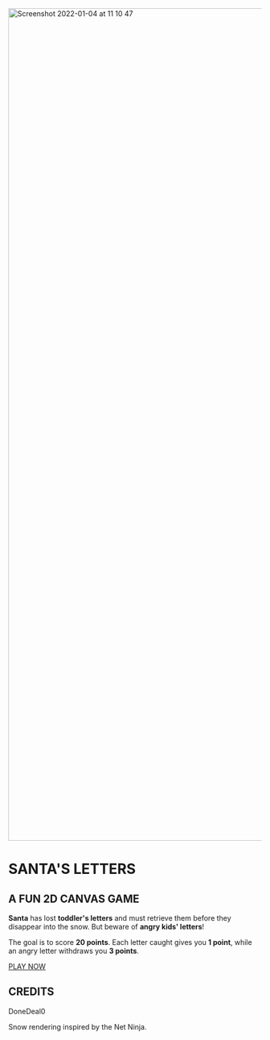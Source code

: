 
<img  width="1652"  alt="Screenshot 2022-01-04 at 11 10 47"  src="https://user-images.githubusercontent.com/43271780/148043519-1e04cc61-6678-4d4b-9f31-e3ad73a651d2.png">

# SANTA'S LETTERS

## A FUN 2D CANVAS GAME

**Santa** has lost **toddler's letters** and must retrieve them before they disappear into the snow. But beware of **angry kids' letters**!

The goal is to score **20 points**. Each letter caught gives you **1 point**, while an angry letter withdraws you **3 points**.

[PLAY NOW](https://santa-letters.netlify.app/)

## CREDITS

DoneDeal0

Snow rendering inspired by the Net Ninja.